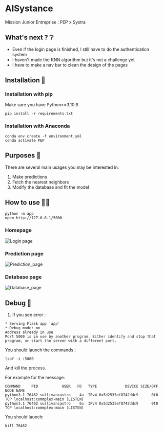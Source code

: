 # AISystance
Mission Junior Entreprise : PEP x Systra

## What's next ? :grey_question:
- Even if the login page is finished, I still have to do the authentication system
- I haven't made the KNN algorithm but it's not a challenge yet
- I have to make a nav bar to clean the design of the pages

## Installation :construction_worker:

### Installation with pip

Make sure you have Python>=3.10.9.

```
pip install -r requirements.txt
```

### Installation with Anaconda

```
conda env create -f environment.yml
conda activate PEP
```

## Purposes :rocket:

There are several main usages you may be interested in:

1. Make predictions
2. Fetch the nearest neighbors 
3. Modify the database and fit the model

## How to use :man_technologist:

```
python -m app
open http://127.0.0.1/5000
```
### Homepage
![Login page](demo/home.png)

### Prediction page
![Prediction_page](demo/index.png)

### Database page
![Database_page](demo/database.png)

## Debug :bug:

1. If you see error :  
```
* Serving Flask app 'app'
* Debug mode: on
Address already in use
Port 5000 is in use by another program. Either identify and stop that program, or start the server with a different port.
```

You should launch the commands : 
```
lsof -i :5000
```
And kill the process.

For example for the message:
```
COMMAND     PID           USER   FD   TYPE             DEVICE SIZE/OFF NODE NAME
python3.1 76462 sullivancastro    4u  IPv4 0x5d2535ef8742ddc9      0t0  TCP localhost:commplex-main (LISTEN)
python3.1 76462 sullivancastro    6u  IPv4 0x5d2535ef8742ddc9      0t0  TCP localhost:commplex-main (LISTEN)
```

You should launch:
```
kill 76462
```
